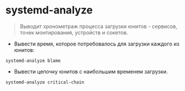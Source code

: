 # systemd-analyze

> Выводит хронометраж процесса загрузки юнитов - сервисов, точек монтирования, устройств и сокетов.

- Вывести время, которое потребовалось для загрузки каждого из юнитов:

`systemd-analyze blame`

- Вывести цепочку юнитов с наибольшим временем загрузки.

`systemd-analyze critical-chain`
